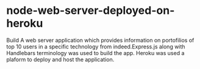 # node-web-server-deployed-on-heroku
Build A web server application which provides information on portofilios of top 10 users in a specific technology from indeed.Express.js
along with Handlebars terminology was used to build the app. Heroku was used a plaform to deploy and host the application.
